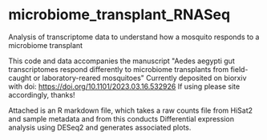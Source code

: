 # microbiome_transplant_RNASeq
Analysis of transcriptome data to understand how a mosquito responds to a microbiome transplant 

This code and data accompanies the manuscript "Aedes aegypti gut transcriptomes respond differently to microbiome transplants from field-caught or laboratory-reared mosquitoes" Currently deposited on biorxiv with doi: https://doi.org/10.1101/2023.03.16.532926 If using please site accordingly, thanks!


Attached is an R markdown file, which takes a raw counts file from HiSat2 and sample metadata and from this conducts Differential expression analysis using DESeq2 and generates associated plots.
